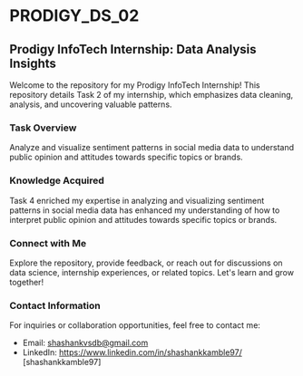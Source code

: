 # PRODIGY_DS_02
## Prodigy InfoTech Internship: Data Analysis Insights

Welcome to the repository for my Prodigy InfoTech Internship! This repository details Task 2 of my internship, which emphasizes data cleaning, analysis, and uncovering valuable patterns.

### Task Overview
Analyze and visualize sentiment patterns in social media data to understand public opinion and attitudes towards specific topics or brands.

### Knowledge Acquired
Task 4 enriched my expertise in analyzing and visualizing sentiment patterns in social media data has enhanced my understanding of how to interpret public opinion and attitudes towards specific topics or brands.

### Connect with Me
Explore the repository, provide feedback, or reach out for discussions on data science, internship experiences, or related topics. Let's learn and grow together!

### Contact Information
For inquiries or collaboration opportunities, feel free to contact me:

- Email: shashankvsdb@gmail.com
- LinkedIn:  https://www.linkedin.com/in/shashankkamble97/ [shashankkamble97]
